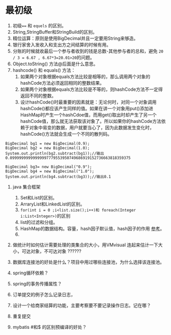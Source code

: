 # 最初级
1. 初级`==` 和 `equels` 的区别。  
1. String,StringBuffer和StringBuild的区别。   
1. 精位运算：原则是使用BigDecimal并且一定要用String来够造。   
1. 银行家舍入发收入和支出方之间结算的时候有用。    
1. 分账的时候就收最后一个参与者收到的钱是总数-其他参与者的总和，避免 `20 / 3 = 6.67 , 6.67*3=20.01>20`的问题。   
1. Object.toString() 方法@后面是什么意思。  
1. hashcode()  和 equals() 方法：   
    1. 如果两个对象根据equals方法比较是相等的，那么调用两个对象的hashCode方法必须返回相同的整数结果。  
    1. 如果两个对象根据equals方法比较是不等的，则hashCode方法不一定得返回不同的整数。
    1. 设计hashCode()时最重要的因素就是：无论何时，对同一个对象调用hashCode()都应该产生同样的值。如果在讲一个对象用put()添加进HashMap时产生一个hashCdoe值，而用get()取出时却产生了另一个hashCode值，那么就无法获取该对象了。所以如果你的hashCode方法依赖于对象中易变的数据，用户就要当心了，因为此数据发生变化时，hashCode()方法就会生成一个不同的散列码。  
    
```
BigDecimal bg1 = new BigDecimal(0.9);  
BigDecimal bg2 = new BigDecimal(1.0);  
System.out.println(bg2.subtract(bg1));//输出0.09999999999999997779553950749686919152736663818359375  

BigDecimal bg3= new BigDecimal("0.9");  
BigDecimal bg4 = new BigDecimal("1.0");  
System.out.println(bg4.subtract(bg3));//输出0.1  
```    
1. java 集合框架   
    1. Set和List的区别。   
    1. ArraryList和LinkedList的区别。
    1. `for(int i = 0 ;i<list.size();i++)和 foreach(Integer i:List<Integer>)`的区别   
    1. list的过滤和分组。   
    1. HashMap的数据结构。容量，hash因子默认值，hash因子的作用 [参考](https://bestswifter.com/hashtable/)。     
    1. 


1. 做统计时如何估计需要处理的类集合的大小，用VMvisual 连起来估计一下大小，可达对象，不可达对象  ??????    
1. 数据库连接池的好处是什么？项目中用过哪些连接池，为什么选择该连接池。   
1. spring循环依赖？     
1. spring的事务传播属性？      
1. 订单提交的例子怎么记录日志，     
1. 设计一个给商家结算的功能，主要考察要不要记录操作日志。记在哪？    
1. 重复提交     
1. mybatis #和$ 的区别预编译的好处？    


